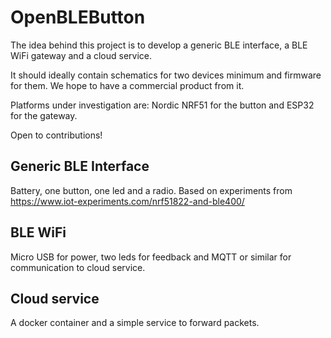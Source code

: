 # OpenBLEButton

The idea behind this project is to develop a generic BLE interface, a BLE WiFi gateway and a cloud service.

It should ideally contain schematics for two devices minimum and firmware for them. We hope to have a commercial product from it.

Platforms under investigation are: Nordic NRF51 for the button and ESP32 for the gateway.

Open to contributions!

## Generic BLE Interface
Battery, one button, one led and a radio. Based on experiments from https://www.iot-experiments.com/nrf51822-and-ble400/

## BLE WiFi
Micro USB for power, two leds for feedback and MQTT or similar for communication to cloud service.

## Cloud service
A docker container and a simple service to forward packets.
